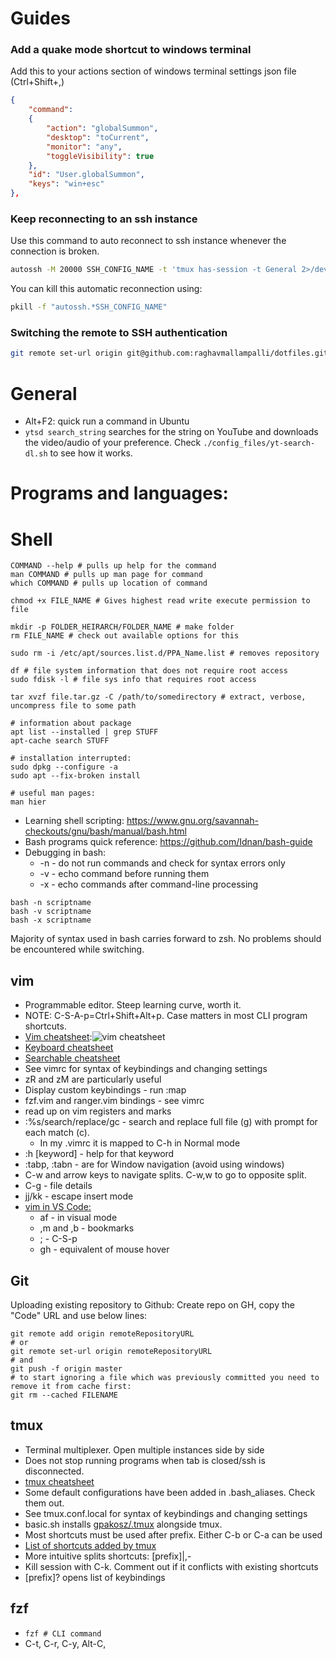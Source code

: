 # Guides
### Add a quake mode shortcut to windows terminal
Add this to your actions section of windows terminal settings json file (Ctrl+Shift+,)
```json
{
    "command": 
    {
        "action": "globalSummon",
        "desktop": "toCurrent",
        "monitor": "any",
        "toggleVisibility": true
    },
    "id": "User.globalSummon",
    "keys": "win+esc"
},
```
### Keep reconnecting to an ssh instance
Use this command to auto reconnect to ssh instance whenever the connection is broken.

```bash
autossh -M 20000 SSH_CONFIG_NAME -t 'tmux has-session -t General 2>/dev/null && tmux attach -t General || tmux'
```

You can kill this automatic reconnection using:

```bash
pkill -f "autossh.*SSH_CONFIG_NAME"
```

### Switching the remote to SSH authentication

```bash
git remote set-url origin git@github.com:raghavmallampalli/dotfiles.git
```

# General
- Alt+F2: quick run a command in Ubuntu
- `ytsd search_string` searches for the string on YouTube and downloads the video/audio of your preference. Check `./config_files/yt-search-dl.sh` to see how it works.

# Programs and languages:
# Shell
```
COMMAND --help # pulls up help for the command
man COMMAND # pulls up man page for command
which COMMAND # pulls up location of command

chmod +x FILE_NAME # Gives highest read write execute permission to file

mkdir -p FOLDER_HEIRARCH/FOLDER_NAME # make folder 
rm FILE_NAME # check out available options for this

sudo rm -i /etc/apt/sources.list.d/PPA_Name.list # removes repository

df # file system information that does not require root access
sudo fdisk -l # file sys info that requires root access

tar xvzf file.tar.gz -C /path/to/somedirectory # extract, verbose, uncompress file to some path

# information about package
apt list --installed | grep STUFF
apt-cache search STUFF

# installation interrupted:
sudo dpkg --configure -a
sudo apt --fix-broken install

# useful man pages:
man hier
```
* Learning shell scripting: https://www.gnu.org/savannah-checkouts/gnu/bash/manual/bash.html
* Bash programs quick reference: https://github.com/Idnan/bash-guide 
* Debugging in bash:
    * -n - do not run commands and check for syntax errors only
    * -v - echo command before running them
    * -x - echo commands after command-line processing
```
bash -n scriptname
bash -v scriptname
bash -x scriptname
```
Majority of syntax used in bash carries forward to zsh. No problems should be encountered while switching.

## vim
* Programmable editor. Steep learning curve, worth it.
* NOTE: C-S-A-p=Ctrl+Shift+Alt+p. Case matters in most CLI program shortcuts.
* [Vim cheatsheet](https://camo.githubusercontent.com/7df123c8b1367c8cc47769f8f1f1d148df58a1ef/687474703a2f2f692e696d6775722e636f6d2f50515172642e706e67):![vim cheatsheet](config_files/vim_cheatsheet.png)
* [Keyboard cheatsheet](https://camo.githubusercontent.com/bf50f0478b239e1ed99acd5248c247112b82f08f/687474703a2f2f692e696d6775722e636f6d2f68503637542e706e67)
* [Searchable cheatsheet](https://devhints.io/vim)
* See vimrc for syntax of keybindings and changing settings
* zR and zM are particularly useful
* Display custom keybindings - run :map
* fzf.vim and ranger.vim bindings - see vimrc
* read up on vim registers and marks
* :%s/search/replace/gc - search and replace full file (g) with prompt for each match (c).
    * In my .vimrc it is mapped to C-h in Normal mode
* :h [keyword] - help for that keyword
* :tabp, :tabn - are for Window navigation (avoid using windows)
* C-w and arrow keys to navigate splits. C-w,w to go to opposite split.
* C-g - file details
* jj/kk - escape insert mode
* [vim in VS Code:]( https://marketplace.visualstudio.com/items?itemName=vscodevim.vim )
    * af - in visual mode
    * ,m and ,b - bookmarks
    * ; - C-S-p
    * gh - equivalent of mouse hover

## Git
Uploading existing repository to Github: Create repo on GH, copy the "Code" URL and use below lines:
```
git remote add origin remoteRepositoryURL
# or
git remote set-url origin remoteRepositoryURL
# and
git push -f origin master
# to start ignoring a file which was previously committed you need to remove it from cache first:
git rm --cached FILENAME
```

## tmux
* Terminal multiplexer. Open multiple instances side by side
* Does not stop running programs when tab is closed/ssh is disconnected.
* [tmux cheatsheet](https://gist.github.com/MohamedAlaa/2961058)
* Some default configurations have been added in .bash_aliases. Check them out.
* See tmux.conf.local for syntax of keybindings and changing settings
* basic.sh installs [gpakosz/.tmux](https://github.com/gpakosz/.tmux) alongside tmux.
* Most shortcuts must be used after prefix. Either C-b or C-a can be used
* [List of shortcuts added by tmux](https://github.com/gpakosz/.tmux#bindings)
* More intuitive splits shortcuts: [prefix]|,-
* Kill session with C-k. Comment out if it conflicts with existing shortcuts
* [prefix]? opens list of keybindings

## fzf
* `fzf # CLI command`
*  C-t, C-r, C-y, Alt-C, 

